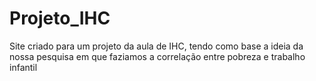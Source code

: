 # Projeto_IHC
Site criado para um projeto da aula de IHC, tendo como base a ideia da nossa pesquisa em que faziamos a correlação entre pobreza e trabalho infantil
